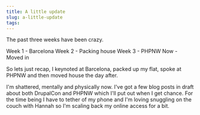 ```yaml
---
title: A little update
slug: a-little-update
tags:
---
```

The past three weeks have been crazy.

Week 1 - Barcelona
Week 2 - Packing house
Week 3 - PHPNW
Now - Moved in

So lets just recap, I keynoted at Barcelona, packed up my flat, spoke at PHPNW and then moved house the day after.

I'm shattered, mentally and physically now. I've got a few blog posts in draft about both DrupalCon and PHPNW which I'll put out when I get chance. For the time being I have to tether of my phone and I'm loving snuggling on the couch with Hannah so I'm scaling back my online access for a bit.
